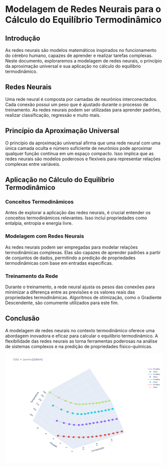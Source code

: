 # Modelagem de Redes Neurais para o Cálculo do Equilíbrio Termodinâmico

## Introdução

As redes neurais são modelos matemáticos inspirados no funcionamento do cérebro humano, capazes de aprender e realizar tarefas complexas. Neste documento, exploraremos a modelagem de redes neurais, o princípio da aproximação universal e sua aplicação no cálculo do equilíbrio termodinâmico.

## Redes Neurais
Uma rede neural é composta por camadas de neurônios interconectados. Cada conexão possui um peso que é ajustado durante o processo de treinamento. As redes neurais podem ser utilizadas para aprender padrões, realizar classificação, regressão e muito mais.

## Princípio da Aproximação Universal

O princípio da aproximação universal afirma que uma rede neural com uma única camada oculta e número suficiente de neurônios pode aproximar qualquer função contínua em um espaço compacto. Isso implica que as redes neurais são modelos poderosos e flexíveis para representar relações complexas entre variáveis.

## Aplicação no Cálculo do Equilíbrio Termodinâmico

### Conceitos Termodinâmicos

Antes de explorar a aplicação das redes neurais, é crucial entender os conceitos termodinâmicos relevantes. Isso inclui propriedades como entalpia, entropia e energia livre.

### Modelagem com Redes Neurais

As redes neurais podem ser empregadas para modelar relações termodinâmicas complexas. Elas são capazes de aprender padrões a partir de conjuntos de dados, permitindo a predição de propriedades termodinâmicas com base em entradas específicas.

### Treinamento da Rede

Durante o treinamento, a rede neural ajusta os pesos das conexões para minimizar a diferença entre as previsões e os valores reais das propriedades termodinâmicas. Algoritmos de otimização, como o Gradiente Descendente, são comumente utilizados para este fim.

## Conclusão

A modelagem de redes neurais no contexto termodinâmico oferece uma abordagem inovadora e eficaz para calcular o equilíbrio termodinâmico. A flexibilidade das redes neurais as torna ferramentas poderosas na análise de sistemas complexos e na predição de propriedades físico-químicas.

![Alt text](image.png)